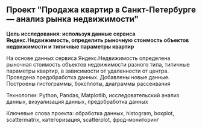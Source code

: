 ## Проект "Продажа квартир в Санкт-Петербурге — анализ рынка недвижимости"

<b>Цель исследования: используя данные сервиса Яндекс.Недвижимость, определить рыночную стоимость объектов недвижимости и типичные параметры квартир</b>


На основе данных сервиса Яндекс.Недвижимость определена рыночная стоимость объектов недвижимости разного типа, типичные параметры квартир, в зависимости от удаленности от центра. Проведена предобработка данных. Добавлены новые данные. Построены гистограммы, боксплоты, диаграммы рассеивания

Технологии: Python, Pandas, Matplotlib, исследовательский анализ данных, визуализация данных, предобработка данных

Ключевые слова проекта: обработка данных, histogram, boxplot, scattermatrix, категоризация, scatterplot,  фрод-мониторинг
